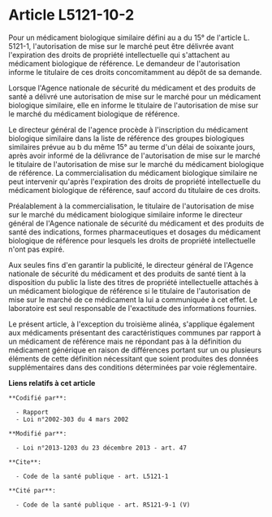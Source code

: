 # Article L5121-10-2

Pour un médicament biologique similaire défini au a du 15° de l'article L. 5121-1, l'autorisation de mise sur le marché peut
être délivrée avant l'expiration des droits de propriété intellectuelle qui s'attachent au médicament biologique de
référence. Le demandeur de l'autorisation informe le titulaire de ces droits concomitamment au dépôt de sa demande. 

Lorsque          l'Agence nationale de sécurité du médicament et des produits de santé  a délivré une autorisation de mise
sur le marché pour un médicament biologique similaire, elle en informe le titulaire de l'autorisation de mise sur le marché
du médicament biologique de référence. 

Le directeur général de l'agence procède à l'inscription du médicament biologique similaire dans la liste de référence des
groupes biologiques similaires prévue au b du même 15° au terme d'un délai de soixante jours, après avoir informé de la
délivrance de l'autorisation de mise sur le marché le titulaire de l'autorisation de mise sur le marché du médicament
biologique de référence. La commercialisation du médicament biologique similaire ne peut intervenir qu'après l'expiration des
droits de propriété intellectuelle du médicament biologique de référence, sauf accord du titulaire de ces droits. 

Préalablement à la commercialisation, le titulaire de l'autorisation de mise sur le marché du médicament biologique similaire
informe le directeur général de          l'Agence nationale de sécurité du médicament et des produits de santé  des
indications, formes pharmaceutiques et dosages du médicament biologique de référence pour lesquels les droits de propriété
intellectuelle n'ont pas expiré. 

Aux seules fins d'en garantir la publicité, le directeur général de          l'Agence nationale de sécurité du médicament et
des produits de santé  tient à la disposition du public la liste des titres de propriété intellectuelle attachés à un
médicament biologique de référence si le titulaire de l'autorisation de mise sur le marché de ce médicament la lui a
communiquée à cet effet. Le laboratoire est seul responsable de l'exactitude des informations fournies. 

Le présent article, à l'exception du troisième alinéa,  s'applique également aux médicaments présentant des caractéristiques
communes par rapport à un médicament de référence mais ne répondant pas à la définition du médicament générique en raison de
différences portant sur un ou plusieurs éléments de cette définition nécessitant que soient produites des données
supplémentaires dans des conditions déterminées par voie réglementaire.

**Liens relatifs à cet article**

	**Codifié par**:

	  - Rapport
	  - Loi n°2002-303 du 4 mars 2002

	**Modifié par**:

	  - Loi n°2013-1203 du 23 décembre 2013 - art. 47

	**Cite**:

	  - Code de la santé publique - art. L5121-1

	**Cité par**:

	  - Code de la santé publique - art. R5121-9-1 (V)
